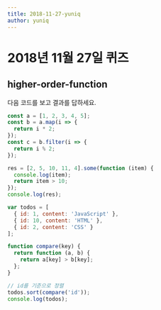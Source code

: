 ```yaml
---
title: 2018-11-27-yuniq
author: yuniq
---
```


# 2018년 11월 27일 퀴즈

## higher-order-function

다음 코드를 보고 결과를 답하세요.

```javascript
const a = [1, 2, 3, 4, 5];
const b = a.map(i => {
  return i * 2;
});
const c = b.filter(i => {
  return i % 2;
});
```

```javascript
res = [2, 5, 10, 11, 4].some(function (item) {
  console.log(item);
  return item > 10;
});
console.log(res);
```

```javascript
var todos = [
  { id: 1, content: 'JavaScript' },
  { id: 10, content: 'HTML' },
  { id: 2, content: 'CSS' }
];

function compare(key) {
  return function (a, b) {
    return a[key] > b[key];
  };
}

// id를 기준으로 정렬
todos.sort(compare('id'));
console.log(todos);
```
